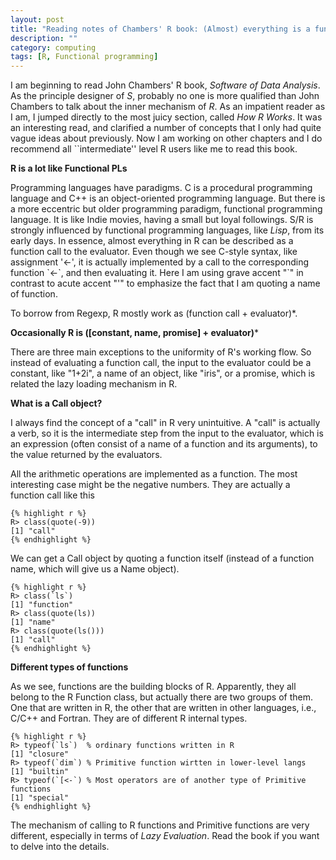 ```yaml
---
layout: post
title: "Reading notes of Chambers' R book: (Almost) everything is a function call"
description: ""
category: computing
tags: [R, Functional programming]
---
```


I am beginning to read John Chambers' R book, _Software of Data Analysis_. As the principle designer of _S_, probably no one is more qualified than John Chambers to talk about the inner mechanism of _R_. As an impatient reader as I am, I jumped directly to the most juicy section, called _How R Works_. It was an interesting read, and clarified a number of concepts that I only had quite vague ideas about previously. Now I am working on other chapters and I do recommend all ``intermediate'' level R users like me to read this book.

**R is a lot like Functional PLs**

Programming languages have paradigms. C is a procedural programming language and C++ is an object-oriented programming language. But there is a more eccentric but older programming paradigm, functional programming language. It is like Indie movies, having a small but loyal followings. S/R is strongly influenced by functional programming languages, like _Lisp_, from its early days. In essence, almost everything in R can be described as a function call to the evaluator. Even though we see C-style syntax, like assignment '<-', it is actually implemented by a call to the corresponding function \`<-\`, and then evaluating it. Here I am using grave accent "`" in contrast to acute accent "'" to emphasize the fact that I am quoting a name of function. 

To borrow from Regexp, R mostly work as (function call + evaluator)*.

**Occasionally R is ([constant, name, promise] + evaluator)***

There are three main exceptions to the uniformity of R's working flow. So instead of evaluating a function call, the input to the evaluator could be a constant, like "1+2i", a name of an object, like "iris", or a promise, which is related the lazy loading mechanism in R.

**What is a Call object?**

I always find the concept of a "call" in R very unintuitive. A "call" is actually a verb, so it is the intermediate step from the input to the evaluator, which is an expression (often consist of a name of a function and its arguments), to the value returned by the evaluators. 

All the arithmetic operations are implemented as a function. The most interesting case might be the negative numbers. They are actually a function call like this

    {% highlight r %}
    R> class(quote(-9))
    [1] "call"
    {% endhighlight %}

We can get a Call object by quoting a function itself (instead of a function name, which will give us a Name object).

    {% highlight r %}
    R> class(`ls`)
    [1] "function"
    R> class(quote(ls))
    [1] "name"
    R> class(quote(ls()))   
    [1] "call"
    {% endhighlight %}

**Different types of functions**

As we see, functions are the building blocks of R. Apparently, they all belong to the R Function class, but actually there are two groups of them. One that are written in R, the other that are written in other languages, i.e., C/C++ and Fortran. They are of different R internal types.

    {% highlight r %}
    R> typeof(`ls`)  % ordinary functions written in R
    [1] "closure"
    R> typeof(`dim`) % Primitive function wirtten in lower-level langs
    [1] "builtin"
    R> typeof(`[<-`) % Most operators are of another type of Primitive functions
    [1] "special"
    {% endhighlight %}

The mechanism of calling to R functions and Primitive functions are very different, especially in terms of *Lazy Evaluation*. Read the book if you want to delve into the details. 
